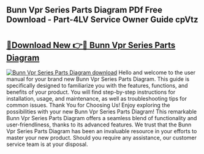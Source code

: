 ## Bunn Vpr Series Parts Diagram PDf Free Download - Part-4LV Service Owner Guide cpVtz

# <h2><a href="http://dfi6h2.blite.top/?on=Bunn+Vpr+Series+Parts+Diagram">🔗Download New 👉🔴 Bunn Vpr Series Parts Diagram</a></h2>

[![Bunn Vpr Series Parts Diagram download](https://i.imgur.com/lujVjoI.png)](http://dfi6h2.blite.top/?on=Bunn+Vpr+Series+Parts+Diagram)
Hello and welcome to the user manual for your brand new Bunn Vpr Series Parts Diagram. This guide is specifically designed to familiarize you with the features, functions, and benefits of your product. You will find step-by-step instructions for installation, usage, and maintenance, as well as troubleshooting tips for common issues. Thank You for Choosing Us! Enjoy exploring the possibilities with your new Bunn Vpr Series Parts Diagram! This remarkable Bunn Vpr Series Parts Diagram offers a seamless blend of functionality and user-friendliness, thanks to its advanced features. We trust that the Bunn Vpr Series Parts Diagram has been an invaluable resource in your efforts to master your new product. Should you require any assistance, our customer service team is at your disposal.
